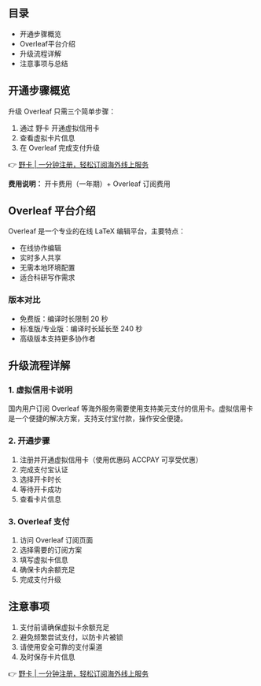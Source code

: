 ## 目录
- 开通步骤概览
- Overleaf平台介绍
- 升级流程详解
- 注意事项与总结

## 开通步骤概览

升级 Overleaf 只需三个简单步骤：

1. 通过 野卡 开通虚拟信用卡
2. 查看虚拟卡片信息
3. 在 Overleaf 完成支付升级

👉 [野卡 | 一分钟注册，轻松订阅海外线上服务](https://bit.ly/bewildcard)

**费用说明：** 开卡费用（一年期）+ Overleaf 订阅费用

## Overleaf 平台介绍

Overleaf 是一个专业的在线 LaTeX 编辑平台，主要特点：

- 在线协作编辑
- 实时多人共享
- 无需本地环境配置
- 适合科研写作需求

### 版本对比
- 免费版：编译时长限制 20 秒
- 标准版/专业版：编译时长延长至 240 秒
- 高级版本支持更多协作者

## 升级流程详解

### 1. 虚拟信用卡说明

国内用户订阅 Overleaf 等海外服务需要使用支持美元支付的信用卡。虚拟信用卡是一个便捷的解决方案，支持支付宝付款，操作安全便捷。

### 2. 开通步骤

1. 注册并开通虚拟信用卡（使用优惠码 ACCPAY 可享受优惠）
2. 完成支付宝认证
3. 选择开卡时长
4. 等待开卡成功
5. 查看卡片信息

### 3. Overleaf 支付

1. 访问 Overleaf 订阅页面
2. 选择需要的订阅方案
3. 填写虚拟卡信息
4. 确保卡内余额充足
5. 完成支付升级

## 注意事项

1. 支付前请确保虚拟卡余额充足
2. 避免频繁尝试支付，以防卡片被锁
3. 请使用安全可靠的支付渠道
4. 及时保存卡片信息

👉 [野卡 | 一分钟注册，轻松订阅海外线上服务](https://bit.ly/bewildcard)